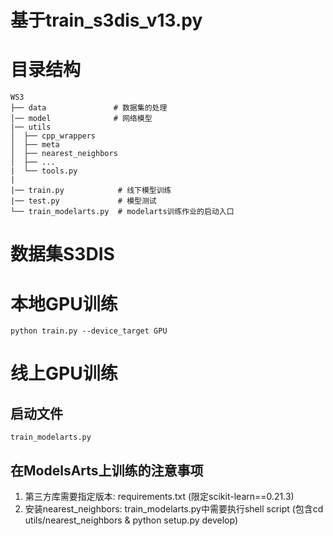 # 基于train_s3dis_v13.py

# 目录结构
```shell
WS3
├── data               # 数据集的处理
│── model              # 网络模型
|── utils                             
│  ├── cpp_wrappers
│  ├── meta
│  ├── nearest_neighbors
│  ├── ...
|  └── tools.py
|
|── train.py            # 线下模型训练
|── test.py             # 模型测试
└── train_modelarts.py  # modelarts训练作业的启动入口
```

# 数据集S3DIS



# 本地GPU训练
```shell
python train.py --device_target GPU
```


# 线上GPU训练
## 启动文件
```shell
train_modelarts.py
```
## 在ModelsArts上训练的注意事项
1. 第三方库需要指定版本: requirements.txt (限定scikit-learn==0.21.3)
2. 安装nearest_neighbors: train_modelarts.py中需要执行shell script (包含cd utils/nearest_neighbors & python setup.py develop)
